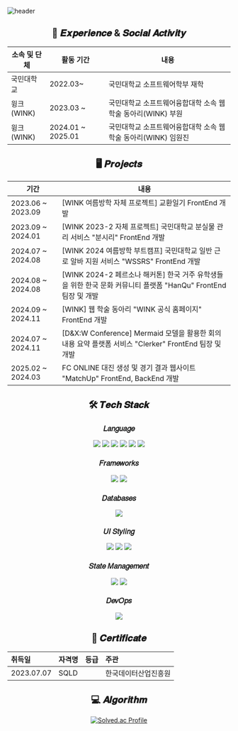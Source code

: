 ![header](https://capsule-render.vercel.app/api?type=waving&color=91D4C2&height=220&section=header&text=ShinJinWook;&fontSize=60&&fontColor=ffffff)

<div align='center' style={{width: 394px }}>

## 📍 𝑬𝒙𝒑𝒆𝒓𝒊𝒆𝒏𝒄𝒆 & 𝑺𝒐𝒄𝒊𝒂𝒍 𝑨𝒄𝒕𝒊𝒗𝒊𝒕𝒚

| 소속 및 단체 | 활동 기간 | 내용 |
| --- | --- | --- |
| 국민대학교 | 2022.03~ | 국민대학교 소프트웨어학부 재학 |
| 윙크(WINK) | 2023.03 ~ | 국민대학교 소프트웨어융합대학 소속 웹 학술 동아리(WINK) 부원 |
| 윙크(WINK) | 2024.01 ~ 2025.01 | 국민대학교 소프트웨어융합대학 소속 웹 학술 동아리(WINK) 임원진 |
  
## 🖥 𝑷𝒓𝒐𝒋𝒆𝒄𝒕𝒔

| 기간 | 내용 |
| --- | --- |
| 2023.06 ~ 2023.09 | [WINK 여름방학 자체 프로젝트] 교환일기 FrontEnd 개발 |
| 2023.09 ~ 2024.01 | [WINK 2023-2 자체 프로젝트] 국민대학교 분실물 관리 서비스 "분시리" FrontEnd 개발 |
| 2024.07 ~ 2024.08 | [WINK 2024 여름방학 부트캠프] 국민대학교 일반 근로 알바 지원 서비스 "WSSRS" FrontEnd 개발 |
| 2024.08 ~ 2024.08 | [WINK 2024-2 페르소나 해커톤] 한국 거주 유학생들을 위한 한국 문화 커뮤니티 플랫폼 "HanQu" FrontEnd 팀장 및 개발 |
| 2024.09 ~ 2024.11 | [WINK] 웹 학술 동아리 "WINK 공식 홈페이지" FrontEnd 개발 |
| 2024.07 ~ 2024.11 | [D&X:W Conference] Mermaid 모델을 활용한 회의 내용 요약 플랫폼 서비스 "Clerker" FrontEnd 팀장 및 개발 |
| 2025.02 ~ 2024.03 | FC ONLINE 대진 생성 및 경기 결과 웹사이트 "MatchUp" FrontEnd, BackEnd 개발 |

## 🛠 𝑻𝒆𝒄𝒉 𝑺𝒕𝒂𝒄𝒌

### 𝐿𝑎𝑛𝑔𝑢𝑎𝑔𝑒
<div>
  <img src="https://img.shields.io/badge/html5-E34F26?style=for-the-badge&logo=html5&logoColor=white">
  <img src="https://img.shields.io/badge/Javascript-F7DF1E?style=for-the-badge&logo=javascript&logoColor=white">
  <img src="https://img.shields.io/badge/typescript-3178C6?style=for-the-badge&logo=typescript&logoColor=white">
  <img src="https://img.shields.io/badge/Python-3766AB?style=for-the-badge&logo=Python&logoColor=white"/>
  <img src="https://img.shields.io/badge/Java-007396?style=for-the-badge&logo=Java&logoColor=white"/>
  <img src="https://img.shields.io/badge/C++-00599C?style=for-the-badge&logo=C%2B%2B&logoColor=white"/>
</div>

### 𝐹𝑟𝑎𝑚𝑒𝑤𝑜𝑟𝑘𝑠
<div>
  <img src="https://img.shields.io/badge/React-40AEF0?style=for-the-badge&logo=react&logoColor=white"/>
  <img src="https://img.shields.io/badge/next.js-000000?style=for-the-badge&logo=next.js&logoColor=white">
</div>

### 𝐷𝑎𝑡𝑎𝑏𝑎𝑠𝑒𝑠
<div>
  <img src="https://img.shields.io/badge/Mysql-11B48A?style=for-the-badge&logo=MySql&logoColor=white"/>
</div>
  
### 𝑈𝐼 𝑆𝑡𝑦𝑙𝑖𝑛𝑔
<div>
  <img src="https://img.shields.io/badge/css3-1572B6?style=for-the-badge&logo=css3&logoColor=white">
  <img src="https://img.shields.io/badge/styledcomponents-DB7093?style=for-the-badge&logo=styledcomponents&logoColor=white">
  <img src="https://img.shields.io/badge/tailwindcss-06B6D4?style=for-the-badge&logo=tailwindcss&logoColor=white">
</div>

### 𝑆𝑡𝑎𝑡𝑒 𝑀𝑎𝑛𝑎𝑔𝑒𝑚𝑒𝑛𝑡
<div>
  <img src="https://img.shields.io/badge/recoil-3578E5?style=for-the-badge&logo=recoil&logoColor=white">
  <img src="https://img.shields.io/badge/zustand-orange?style=for-the-badge&logo=zustand&logoColor=white">
</div>

### 𝐷𝑒𝑣𝑂𝑝𝑠
<div>
  <img src="https://img.shields.io/badge/aws%20ec2-FF9900.svg?style=for-the-badge&logo=amazon-ec2&logoColor=white"/>
</div>

## 🪪 𝑪𝒆𝒓𝒕𝒊𝒇𝒊𝒄𝒂𝒕𝒆

  |취득일|자격명|등급|주관|
|:---|:---|:---|:---|
|2023.07.07|SQLD||한국데이터산업진흥원|

## 💻 𝑨𝒍𝒈𝒐𝒓𝒊𝒕𝒉𝒎
[![Solved.ac Profile](http://mazassumnida.wtf/api/v2/generate_badge?boj=jen454)](https://solved.ac/jen454/)

